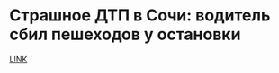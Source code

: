 # Страшное ДТП в Сочи: водитель сбил пешеходов у остановки



[LINK](https://varlamov.ru/2993543.html)